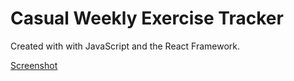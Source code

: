 # Casual Weekly Exercise Tracker

Created with with JavaScript and the React Framework.

[Screenshot](client/public/screenshot.png)
